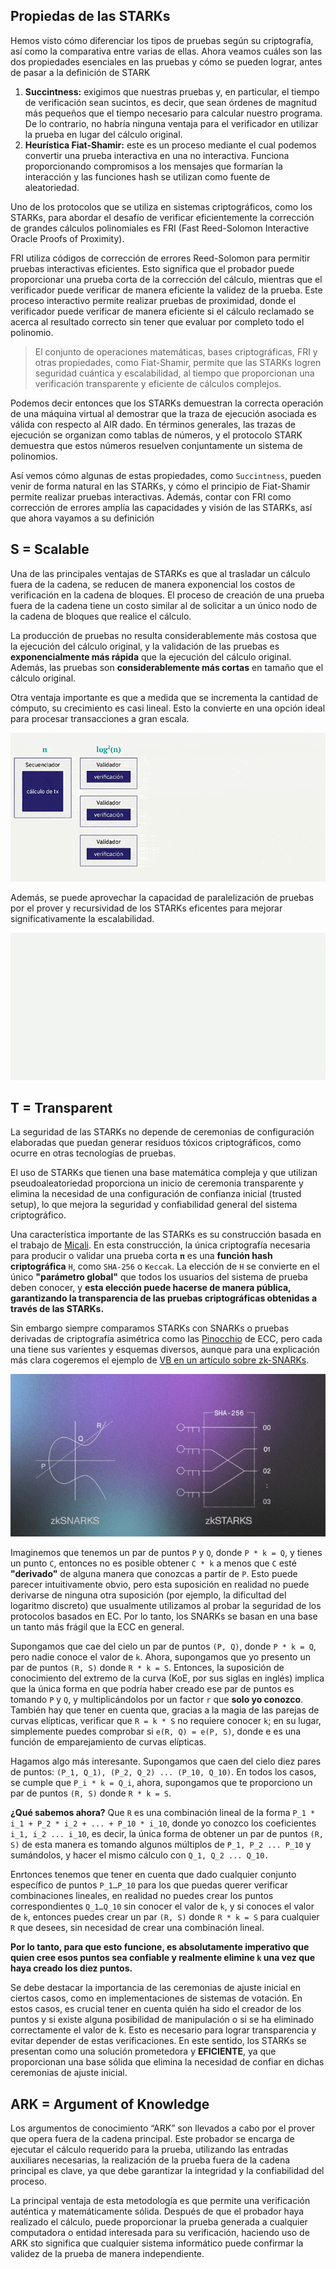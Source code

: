 ## Propiedas de las STARKs
Hemos visto cómo diferenciar los tipos de pruebas según su criptografía, así como la comparativa entre varias de ellas. Ahora veamos cuáles son las dos propiedades esenciales en las pruebas y cómo se pueden lograr, antes de pasar a la definición de STARK

1. **Succintness:** exigimos que nuestras pruebas y, en particular, el tiempo de verificación sean sucintos, es decir, que sean órdenes de magnitud más pequeños que el tiempo necesario para calcular nuestro programa. De lo contrario, no habría ninguna ventaja para el verificador en utilizar la prueba en lugar del cálculo original.
2. **Heurística Fiat-Shamir:** este es un proceso mediante el cual podemos convertir una prueba interactiva en una no interactiva. Funciona proporcionando compromisos a los mensajes que formarían la interacción y las funciones hash se utilizan como fuente de aleatoriedad.

Uno de los protocolos que se utiliza en sistemas criptográficos, como los STARKs, para abordar el desafío de verificar eficientemente la corrección de grandes cálculos polinomiales es FRI (Fast Reed-Solomon Interactive Oracle Proofs of Proximity).

FRI utiliza códigos de corrección de errores Reed-Solomon para permitir pruebas interactivas eficientes. Esto significa que el probador puede proporcionar una prueba corta de la corrección del cálculo, mientras que el verificador puede verificar de manera eficiente la validez de la prueba. Este proceso interactivo permite realizar pruebas de proximidad, donde el verificador puede verificar de manera eficiente si el cálculo reclamado se acerca al resultado correcto sin tener que evaluar por completo todo el polinomio.

> El conjunto de operaciones matemáticas, bases criptográficas, FRI y otras propiedades, como Fiat-Shamir, permite que las STARKs logren seguridad cuántica y escalabilidad, al tiempo que proporcionan una verificación transparente y eficiente de cálculos complejos.

Podemos decir entonces que los STARKs demuestran la correcta operación de una máquina virtual al demostrar que la traza de ejecución asociada es válida con respecto al AIR dado. En términos generales, las trazas de ejecución se organizan como tablas de números, y el protocolo STARK demuestra que estos números resuelven conjuntamente un sistema de polinomios.

Así vemos cómo algunas de estas propiedades, como `Succintness`, pueden venir de forma natural en las STARKs, y cómo el principio de Fiat-Shamir permite realizar pruebas interactivas. Además, contar con FRI como corrección de errores amplía las capacidades y visión de las STARKs, así que ahora vayamos a su definición

## S = Scalable

Una de las principales ventajas de STARKs es que al trasladar un cálculo fuera de la cadena, se reducen de manera exponencial los costos de verificación en la cadena de bloques. El proceso de creación de una prueba fuera de la cadena tiene un costo similar al de solicitar a un único nodo de la cadena de bloques que realice el cálculo.

La producción de pruebas no resulta considerablemente más costosa que la ejecución del cálculo original, y la validación de las pruebas es **exponencialmente más rápida** que la ejecución del cálculo original. Además, las pruebas son **considerablemente más cortas** en tamaño que el cálculo original.

Otra ventaja importante es que a medida que se incrementa la cantidad de cómputo, su crecimiento es casi lineal. Esto la convierte en una opción ideal para procesar transacciones a gran escala.

![graph](./assets//Stark_2.gif)
<div align="center">
<em></em>
</div>

Además, se puede aprovechar la capacidad de paralelización de pruebas por el prover y recursividad de los STARKs eficentes para mejorar significativamente la escalabilidad.

![graph](./assets//Stark_3.gif)
<div align="center">
<em></em>
</div>

## T = Transparent

La seguridad de las STARKs no depende de ceremonias de configuración elaboradas que puedan generar residuos tóxicos criptográficos, como ocurre en otras tecnologías de pruebas.

El uso de STARKs que tienen una base matemática compleja y que utilizan pseudoaleatoriedad proporciona un inicio de ceremonia transparente y elimina la necesidad de una configuración de confianza inicial (trusted setup), lo que mejora la seguridad y confiabilidad general del sistema criptográfico.

Una característica importante de las STARKs es su construcción basada en el trabajo de [Micali](https://es.wikipedia.org/wiki/Silvio_Micali). En esta construcción, la única criptografía necesaria para producir o validar una prueba corta `𝛑` es una **función hash criptográfica** `H`, como `SHA-256` o `Keccak`. La elección de `H` se convierte en el único **"parámetro global"** que todos los usuarios del sistema de prueba deben conocer, y **esta elección puede hacerse de manera pública, garantizando la transparencia de las pruebas criptográficas obtenidas a través de las STARKs.**

Sin embargo siempre comparamos STARKs con SNARKs o pruebas derivadas de criptografía asimétrica como las [Pinocchio](https://eprint.iacr.org/2013/279.pdf) de ECC, pero cada una tiene sus varientes y esquemas diversos, aunque para una explicación más clara cogeremos el ejemplo de [VB en un artículo sobre zk-SNARKs](https://medium.com/@VitalikButerin/zk-snarks-under-the-hood-b33151a013f6).

![graph](./assets//Stark_4.png)
<div align="center">
<em></em>
</div>

Imaginemos que tenemos un par de puntos `P` y `Q`, donde `P * k = Q`, y tienes un punto `C`, entonces no es posible obtener `C * k` a menos que `C` esté **"derivado"** de alguna manera que conozcas a partir de `P`. Esto puede parecer intuitivamente obvio, pero esta suposición en realidad no puede derivarse de ninguna otra suposición (por ejemplo, la dificultad del logaritmo discreto) que usualmente utilizamos al probar la seguridad de los protocolos basados en EC. Por lo tanto, los SNARKs se basan en una base un tanto más frágil que la ECC en general.

Supongamos que cae del cielo un par de puntos `(P, Q)`, donde `P * k = Q`, pero nadie conoce el valor de `k`. Ahora, supongamos que yo presento un par de puntos `(R, S)` donde `R * k = S`. Entonces, la suposición de conocimiento del extremo de la curva (KoE, por sus siglas en inglés) implica que la única forma en que podría haber creado ese par de puntos es tomando `P` y `Q`, y multiplicándolos por un factor `r` que **solo yo conozco**. También hay que tener en cuenta que, gracias a la magia de las parejas de curvas elípticas, verificar que `R = k * S` no requiere conocer `k`; en su lugar, simplemente puedes comprobar si `e(R, Q) = e(P, S)`, donde e es una función de emparejamiento de curvas elípticas.

Hagamos algo más interesante. Supongamos que caen del cielo diez pares de puntos: `(P_1, Q_1), (P_2, Q_2) ... (P_10, Q_10)`. En todos los casos, se cumple que `P_i * k = Q_i`, ahora, supongamos que te proporciono un par de puntos `(R, S)` donde `R * k = S`.

**¿Qué sabemos ahora?** Que `R` es una combinación lineal de la forma `P_1 * i_1 + P_2 * i_2 + ... + P_10 * i_10`, donde yo conozco los coeficientes `i_1, i_2 ... i_10`, es decir, la única forma de obtener un par de puntos `(R, S)` de esta manera es tomando algunos múltiplos de `P_1, P_2 ... P_10` y sumándolos, y hacer el mismo cálculo con `Q_1, Q_2 ... Q_10.`

Enrtonces tenemos que tener en cuenta que dado cualquier conjunto específico de puntos `P_1…P_10` para los que puedas querer verificar combinaciones lineales, en realidad no puedes crear los puntos correspondientes `Q_1…Q_10` sin conocer el valor de `k`, y si conoces el valor de `k`, entonces puedes crear un par `(R, S)` donde `R * k = S` para cualquier `R` que desees, sin necesidad de crear una combinación lineal.

**Por lo tanto, para que esto funcione, es absolutamente imperativo que quien cree esos puntos sea confiable y realmente elimine `k` una vez que haya creado los diez puntos.**

Se debe destacar la importancia de las ceremonias de ajuste inicial en ciertos casos, como en implementaciones de sistemas de votación. En estos casos, es crucial tener en cuenta quién ha sido el creador de los puntos y si existe alguna posibilidad de manipulación o si se ha eliminado correctamente el valor de k. Esto es necesario para lograr transparencia y evitar depender de estas verificaciones. En este sentido, los STARKs se presentan como una solución prometedora y **EFICIENTE**, ya que proporcionan una base sólida que elimina la necesidad de confiar en dichas ceremonias de ajuste inicial.

## ARK = Argument of Knowledge
Los argumentos de conocimiento “ARK” son llevados a cabo por el prover que opera fuera de la cadena principal. Este probador se encarga de ejecutar el cálculo requerido para la prueba, utilizando las entradas auxiliares necesarias, la realización de la prueba fuera de la cadena principal es clave, ya que debe garantizar la integridad y la confiabilidad del proceso.

La principal ventaja de esta metodología es que permite una verificación auténtica y matemáticamente sólida. Después de que el probador haya realizado el cálculo, puede proporcionar la prueba generada a cualquier computadora o entidad interesada para su verificación, haciendo uso de ARK sto significa que cualquier sistema informático puede confirmar la validez de la prueba de manera independiente.